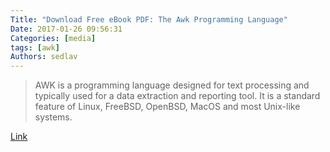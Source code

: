 ```yaml
---
Title: "Download Free eBook PDF: The Awk Programming Language"
Date: 2017-01-26 09:56:31
Categories: [media]
tags: [awk]
Authors: sedlav
---
```


> AWK is a programming language designed for text processing and typically used for a data extraction and reporting tool. It is a standard feature of Linux, FreeBSD, OpenBSD, MacOS and most Unix-like systems.

[Link](https://www.nixcraft.com/download-free-pdf-the-awk-programming-language/174/)

